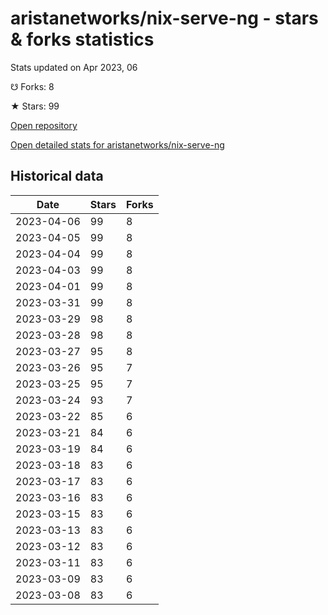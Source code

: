 # aristanetworks/nix-serve-ng - stars & forks statistics

Stats updated on Apr 2023, 06

☋ Forks: 8

★ Stars: 99

[Open repository](https://github.com/aristanetworks/nix-serve-ng)

[Open detailed stats for aristanetworks/nix-serve-ng](https://reviewgithub.com/rep/aristanetworks/nix-serve-ng)

## Historical data
| Date | Stars | Forks |
|------|-------|-------|
| 2023-04-06 | 99 | 8 | 
| 2023-04-05 | 99 | 8 | 
| 2023-04-04 | 99 | 8 | 
| 2023-04-03 | 99 | 8 | 
| 2023-04-01 | 99 | 8 | 
| 2023-03-31 | 99 | 8 | 
| 2023-03-29 | 98 | 8 | 
| 2023-03-28 | 98 | 8 | 
| 2023-03-27 | 95 | 8 | 
| 2023-03-26 | 95 | 7 | 
| 2023-03-25 | 95 | 7 | 
| 2023-03-24 | 93 | 7 | 
| 2023-03-22 | 85 | 6 | 
| 2023-03-21 | 84 | 6 | 
| 2023-03-19 | 84 | 6 | 
| 2023-03-18 | 83 | 6 | 
| 2023-03-17 | 83 | 6 | 
| 2023-03-16 | 83 | 6 | 
| 2023-03-15 | 83 | 6 | 
| 2023-03-13 | 83 | 6 | 
| 2023-03-12 | 83 | 6 | 
| 2023-03-11 | 83 | 6 | 
| 2023-03-09 | 83 | 6 | 
| 2023-03-08 | 83 | 6 | 

